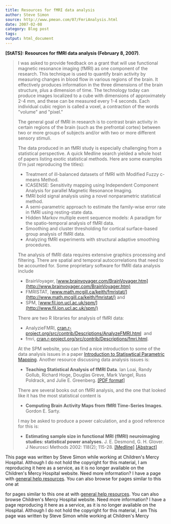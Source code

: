 ```yaml
---
title: Resources for fMRI data analysis
author: Steve Simon
source: http://www.pmean.com/07/FmriAnalysis.html
date: 2007-02-08
category: Blog post
tags: 
output: html_document
---
```

**[StATS]:** **Resources for fMRI data analysis
(February 8, 2007)**.

> I was asked to provide feedback on a grant that will use functional
> magnetic resonance imaging (fMRI) as one component of the research.
> This technique is used to quantify brain activity by measuring changes
> in blood flow in various regions of the brain. It effectively produces
> information in the three dimensions of the brain structure, plus a
> dimension of time. The technology today can produce images localized
> to a cube with dimensions of approximately 2-4 mm, and these can be
> measured every 1-4 seconds. Each individual cubic region is called a
> voxel, a contraction of the words \"volume\" and \"pixel.\"
>
> The general goal of fMRI in research is to contrast brain activity in
> certain regions of the brain (such as the prefrontal cortex) between
> two or more groups of subjects and/or with two or more different
> sensory stimuli.
>
> The data produced in an fMRI study is especially challenging from a
> statistical perspective. A quick Medline search yielded a whole host
> of papers listing exotic statistical methods. Here are some examples
> (I\'m just reproducing the titles):
>
> -   Treatment of ill-balanced datasets of fMRI with Modified Fuzzy
>     c-means Method.
> -   ICASENSE: Sensitivity mapping using Independent Component Analysis
>     for parallel Magnetic Resonance Imaging.
> -   fMRI bold signal analysis using a novel nonparametric statistical
>     method.
> -   A semi-parametric approach to estimate the family-wise error rate
>     in fMRI using resting-state data.
> -   Hidden Markov multiple event sequence models: A paradigm for the
>     spatio-temporal analysis of fMRI data.
> -   Smoothing and cluster thresholding for cortical surface-based
>     group analysis of fMRI data.
> -   Analyzing fMRI experiments with structural adaptive smoothing
>     procedures.
>
> The analysis of fMRI data requires extensive graphics processing and
> filtering. There are spatial and temporal autocorrelations that need
> to be accounted for. Some proprietary software for fMRI data analysis
> include
>
> -   BrainVoyager,
>     [www.brainvoyager.com/BrainVoyager.htm](http://www.brainvoyager.com/BrainVoyager.htm)
> -   FMRISTAT,
>     [www.math.mcgill.ca/keith/fmristat/](http://www.math.mcgill.ca/keith/fmristat/)
>     and
> -   SPM,
>     [www.fil.ion.ucl.ac.uk/spm/](http://www.fil.ion.ucl.ac.uk/spm/)
>
> There are two R libraries for analysis of fMRI data:
>
> -   AnalyzieFMRI,
>     [cran.r-project.org/src/contrib/Descriptions/AnalyzeFMRI.html](http://cran.r-project.org/src/contrib/Descriptions/AnalyzeFMRI.html) 
>     and
> -   fmri,
>     [cran.r-project.org/src/contrib/Descriptions/fmri.html](http://cran.r-project.org/src/contrib/Descriptions/fmri.html).
>
> At the SPM website, you can find a nice introduction to some of the
> data analysis issues in a paper [Introduction to Statiswtical
> Parametric Mapping](http://www.fil.ion.ucl.ac.uk/spm/doc/intro/).
> Another resource discussing data analysis issues is:
>
> -   **Teaching Statistical Analysis of fMRI Data**. Ian Loai, Randy
>     Gollub, Richard Hoge, Douglas Greve, Mark Vangel, Russ Poldrack,
>     and Julie E. Greenberg. [\[PDF
>     format\]](http://www.vanth.org/docs/Lai_Gollub_Greenberg_ASEE03.pdf)
>
> There are several books out on fMRI analysis, and the one that looked
> like it has the most statistical content is
>
> -   **Computing Brain Activity Maps from fMRI Time-Series Images**.
>     Gordon E. Sarty.
>
> I may be asked to produce a power calculation, and a good reference
> for this is:
>
> -   **Estimating sample size in functional MRI (fMRI) neuroimaging
>     studies: statistical power analyses.** J. E. Desmond, G. H.
>     Glover. J Neurosci Methods 2002: 118(2); 115-28.
>     [\[Medline\]](http://www.ncbi.nlm.nih.gov/entrez/query.fcgi?cmd=Retrieve&db=PubMed&list_uids=12204303&dopt=Abstract)
>     [\[Abstract\]](http://www.sciencedirect.com/science?_ob=ArticleURL&_udi=B6T04-460DN2T-3&_user=4010150&_coverDate=08%2F30%2F2002&_rdoc=1&_fmt=&_orig=search&_sort=d&view=c&_acct=C000062051&_version=1&_urlVersion=0&_userid=4010150&md5=26fc26c64c63a698675a94b8d03aee51)

This page was written by Steve Simon while working at Children\'s Mercy
Hospital. Although I do not hold the copyright for this material, I am
reproducing it here as a service, as it is no longer available on the
Children\'s Mercy Hospital website. Need more information? I have a page
with [general help resources](../GeneralHelp.html). You can also browse
for pages similar to this one at
<!---More--->
for pages similar to this one at
with [general help resources](../GeneralHelp.html). You can also browse
Children\'s Mercy Hospital website. Need more information? I have a page
reproducing it here as a service, as it is no longer available on the
Hospital. Although I do not hold the copyright for this material, I am
This page was written by Steve Simon while working at Children\'s Mercy

<!---Do not use
**[StATS]:** **Resources for fMRI data analysis
This page was written by Steve Simon while working at Children\'s Mercy
Hospital. Although I do not hold the copyright for this material, I am
reproducing it here as a service, as it is no longer available on the
Children\'s Mercy Hospital website. Need more information? I have a page
with [general help resources](../GeneralHelp.html). You can also browse
for pages similar to this one at
--->

